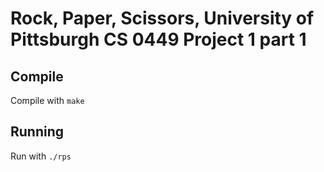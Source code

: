 # Rock, Paper, Scissors, University of Pittsburgh CS 0449 Project 1 part 1

## Compile
Compile with ``make``

## Running
Run with ``./rps``
